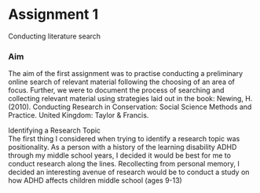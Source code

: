 # Assignment 1
Conducting literature search      
    
        
        

### Aim
The aim of the first assignment was to practise conducting a preliminary online search of relevant material following the choosing of an area of focus. Further, we were to document the process of searching and collecting relevant material using strategies laid out in the book: Newing, H. (2010). Conducting Research in Conservation: Social Science Methods and Practice. United Kingdom: Taylor & Francis.    


Identifying a Research Topic    
The first thing I considered when trying to identify a research topic was positionality. As a person with a history of the learning disability ADHD through my middle school years, I decided it 
would be best for me to conduct research along the lines. Recollecting from personal memory, I decided an interesting avenue of research would be to conduct a study on how ADHD affects children 
middle school (ages 9-13)
